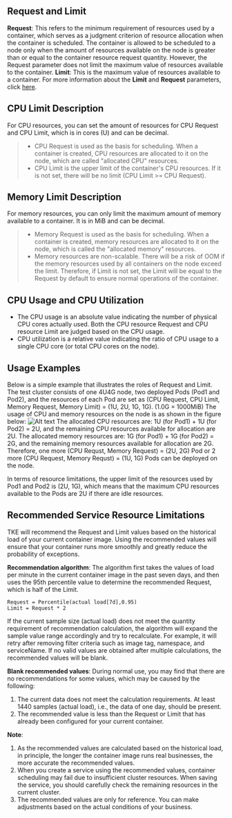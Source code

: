 ## Request and Limit

**Request**: This refers to the minimum requirement of resources used by a container, which serves as a judgment criterion of resource allocation when the container is scheduled. The container is allowed to be scheduled to a node only when the amount of resources available on the node is greater than or equal to the container resource request quantity. However, the Request parameter does not limit the maximum value of resources available to the container.
**Limit**: This is the maximum value of resources available to a container.
 For more information about the **Limit** and **Request** parameters, click [here](https://kubernetes.io/docs/concepts/configuration/manage-compute-resources-container/).

## CPU Limit Description
For CPU resources, you can set the amount of resources for CPU Request and CPU Limit, which is in cores (U) and can be decimal.

> - CPU Request is used as the basis for scheduling. When a container is created, CPU resources are allocated to it on the node, which are called "allocated CPU" resources.
> - CPU Limit is the upper limit of the container's CPU resources. If it is not set, there will be no limit (CPU Limit >= CPU Request).

## Memory Limit Description

For memory resources, you can only limit the maximum amount of memory available to a container. It is in MiB and can be decimal.

> - Memory Request is used as the basis for scheduling. When a container is created, memory resources are allocated to it on the node, which is called the "allocated memory" resources.
> - Memory resources are non-scalable. There will be a risk of OOM if the memory resources used by all containers on the node exceed the limit. Therefore, if Limit is not set, the Limit will be equal to the Request by default to ensure normal operations of the container.

## CPU Usage and CPU Utilization
- The CPU usage is an absolute value indicating the number of physical CPU cores actually used. Both the CPU resource Request and CPU resource Limit are judged based on the CPU usage.
- CPU utilization is a relative value indicating the ratio of CPU usage to a single CPU core (or total CPU cores on the node).

## Usage Examples

Below is a simple example that illustrates the roles of Request and Limit. The test cluster consists of one 4U4G node, two deployed Pods (Pod1 and Pod2), and the resources of each Pod are set as (CPU Request, CPU Limit, Memory Request, Memory Limit) = (1U, 2U, 1G, 1G). (1.0G = 1000MiB)
The usage of CPU and memory resources on the node is as shown in the figure below:
![Alt text](https://main.qcloudimg.com/raw/ea66d60160fb28b872f279fba4295e3b.png)
The allocated CPU resources are: 1U (for Pod1) + 1U (for Pod2) = 2U, and the remaining CPU resources available for allocation are 2U.
The allocated memory resources are: 1G (for Pod1) + 1G (for Pod2) = 2G, and the remaining memory resources available for allocation are 2G.
Therefore, one more (CPU Requst, Memory Request) = (2U, 2G) Pod or 2 more (CPU Request, Memory Requst) = (1U, 1G) Pods can be deployed on the node.

In terms of resource limitations, the upper limit of the resources used by Pod1 and Pod2 is (2U, 1G), which means that the maximum CPU resources available to the Pods are 2U if there are idle resources.

## Recommended Service Resource Limitations

TKE will recommend the Request and Limit values based on the historical load of your current container image. Using the recommended values will ensure that your container runs more smoothly and greatly reduce the probability of exceptions.

**Recommendation algorithm**:
The algorithm first takes the values of load per minute in the current container image in the past seven days, and then uses the 95th percentile value to determine the recommended Request, which is half of the Limit.
```
Request = Percentile(actual load[7d],0.95)
Limit = Request * 2
```
If the current sample size (actual load) does not meet the quantity requirement of recommendation calculation, the algorithm will expand the sample value range accordingly and try to recalculate. For example, it will retry after removing filter criteria such as image tag, namespace, and serviceName. If no valid values are obtained after multiple calculations, the recommended values will be blank.

**Blank recommended values**:
During normal use, you may find that there are no recommendations for some values, which may be caused by the following:
1. The current data does not meet the calculation requirements. At least 1440 samples (actual load), i.e., the data of one day, should be present.
2. The recommended value is less than the Request or Limit that has already been configured for your current container.

**Note**:
1. As the recommended values are calculated based on the historical load, in principle, the longer the container image runs real businesses, the more accurate the recommended values.
2. When you create a service using the recommended values, container scheduling may fail due to insufficient cluster resources. When saving the service, you should carefully check the remaining resources in the current cluster.
3. The recommended values are only for reference. You can make adjustments based on the actual conditions of your business.
